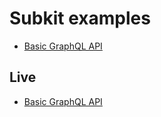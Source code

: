# Subkit examples

* [Basic GraphQL API](basic-graphql-api/README.md)

## Live

* [Basic GraphQL API](https://pqdhwfzx.cloud.dropstack.run/graphql)